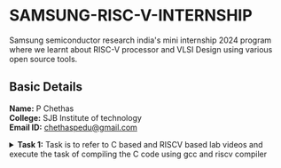 # SAMSUNG-RISC-V-INTERNSHIP
Samsung semiconductor research india's mini internship 2024 program where we learnt about RISC-V processor and VLSI Design using various open source tools.

##  Basic Details

**Name:** P Chethas  
**College:** SJB Institute of technology
<br>
**Email ID:** chethaspedu@gmail.com

<details>
<summary><b>Task 1:</b> Task is to refer to C based and RISCV based lab videos and execute the task of compiling the C code using gcc and riscv compiler</summary>

### C Language based LAB
We have to follow the given steps to compile any *.c* file in our machine:  
1. Open the terminal and access the leafpad file in which we code the c program. To open leapad run the following command:

	
	leafpad sumn.c
	  
2. This will open the editor and allows you to write into the file that you have created. You have to write the C code of printing the sum of n numbers. Once you are done with your code, press Ctrl + S to save your file, and then press Ctrl + W to close the editor.   
3. To the C code on your terminal, run the following command:

	
	gcc sumn.c
	./a.out
	
![C Code compiled on gcc Compiler](https://github.com/BRUTAL018/samsung-riscv/blob/main/1.png)

### RISCV based LAB
We have to do the same compilation of our code but this time using RISCV gcc compiler. Follow the given steps:  
1. Open the terminal and run the given command:  

	
	cat sumn.c
	
![cat Command](https://github.com/BRUTAL018/samsung-riscv/blob/main/2.png)

2. Using the *cat* command, the entire C code will be displayed on the terminal. Now run the following command to compile the code in riscv64 gcc compiler:  

	
	riscv64-unknown-elf-gcc -O1 -mabi=lp64 -march=rv64i -o sumn.o sumn.c
	
3. Open a new terminal and run the given command:    

	
	riscv64-unknown-elf-objdump -d sumn.o
	
![Objdump using -O1 format](https://github.com/BRUTAL018/samsung-riscv/blob/main/3.png)

4. The Assembly Language code of our C code will be displayed on the terminal. Type /main to locate the main section of our code.  

### Descriptions of the keyword used in above command  
* *-mabi=lp64:* This option specifies the ABI (Application Binary Interface) to use lp64, which is for 64-bit integer, long and pointer size. This ABI is used for 64-bit RISCV architecture.  
* *-march=rv64i:* This option specifies the architecture that we use, which is rv64i, indicates the 64-bit RISCV base integer instruction set. This also confirms the targeting of 64-bit architecture.  
* *riscv-objdump:* A tool for disassembling RISC-V binaries, providing insights into the code structure and helping in debugging.  
* *-Ofast:* The option -Ofast in the command riscv64-unknown-elf-gcc -Ofast -mabi=lp64 -march=rv64i -o sum1ton.o sum1ton.c is a compiler optimization flag used with the GNU Compiler Collection (GCC). This flag is used to instruct the compiler to optimize the generated code for maximum speed. The use of -Ofast is typically chosen for applications where execution speed is critical and where deviations from standard behavior are acceptable. However, it's important to test thoroughly, as this level of optimization can introduce subtle bugs, especially in complex calculations or when strict compliance with external standards is required.  
* *-O1:* This options is an optimization level that tells the compiler to optimize the generated code but without greatly increasing compilation time. -O1 aims to reduce code size and execution time while keeping the compilation process relatively quick.  

#### Other common options are as follows:  
> 1. *-O0:* No optimization, the default level if no -O option is specified.  
> 2. *-O2:* More aggressive optimizations that might increase compilation time but typically provide faster and sometimes smaller code.  
> 3. *-O3:* Maximizes optimization more aggressively than -O2.  
> 4. *-Os:* Optimizes code for size. It enables all -O2 optimizations that do not typically increase code size.

Here, the term *more aggressive optimization* in the context of compilers like GCC refers to a deeper and more complex set of transformations applied to the code in order to improve its performance and possibly reduce its size. The compiler uses more complex techniques that aims to generate faster executing code or code that occupies less memory. However, these optimizations typically increase the compilation time and can sometimes introduce bugs, making it harder to debug.
</details>
